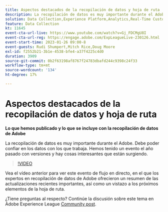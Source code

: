 ```yaml
---
title: Aspectos destacados de la recopilación de datos y hoja de ruta
description: La recopilación de datos es muy importante durante el Adobe. Debe poder confiar en los datos con los que trabaja. Hemos tenido un evento el año pasado con versiones y hay cosas interesantes que están surgiendo.
solution: Data Collection,Experience Platform,Analytics,Real-Time Customer Data Platform,Customer Journey Analytics
feature: Data Collection
kt: 11645
event-cta-url-live: https://www.youtube.com/watch?v=Gj_FDCMgU8I
event-cta-url-reg: https://engage.adobe.com/ExpLeagueLive-230126.html
event-start-time: 2023-01-26 09:00-8
event-guests: Rudi Shumpert,Mitch Rice,Doug Moore
exl-id: f2552b21-3b1e-4538-bfe4-a37f4225c4d0
duration: 3909
source-git-commit: 0b2f63198af8767f24783dbafd244c9398c24f33
workflow-type: tm+mt
source-wordcount: '134'
ht-degree: 17%

---
```


# Aspectos destacados de la recopilación de datos y hoja de ruta

**Lo que hemos publicado y lo que se incluye con la recopilación de datos de Adobe**

La recopilación de datos es muy importante durante el Adobe. Debe poder confiar en los datos con los que trabaja. Hemos tenido un evento el año pasado con versiones y hay cosas interesantes que están surgiendo.

>[!VIDEO](https://video.tv.adobe.com/v/3412963/?quality=12&learn=on)

Vea el vídeo anterior para ver este evento de flujo en directo, en el que los expertos en recopilación de datos de Adobe ofrecieron un resumen de las actualizaciones recientes importantes, así como un vistazo a los próximos elementos de la hoja de ruta.

¿Tiene preguntas al respecto? Continúe la discusión sobre este tema en Adobe Experience League [Community post](https://experienceleaguecommunities.adobe.com/t5/adobe-experience-platform-launch/experience-league-live-post-session-discussion-data-collection/m-p/569923?profile.language=es#M316).


